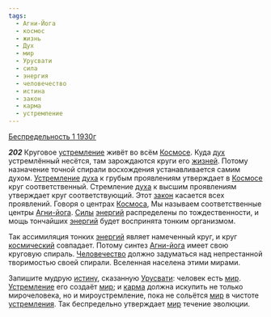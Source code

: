```yaml
---
tags:
  - Агни-Йога
  - космос
  - жизнь
  - Дух
  - мир
  - Урусвати
  - сила
  - энергия
  - человечество
  - истина
  - закон
  - карма
  - устремление
---
```


[Беспредельность 1 1930г](https://127.0.0.1:4002/agni/1930)

___202___
Круговое [устремление](../../../tags/#устремление) живёт во всём [Космосе](../../../tags/#космос). Куда [дух](../../../tags/#Дух) устремлённый несётся, там зарождаются круги его [жизней](../../../tags/#жизнь). Потому назначение точной спирали восхождения устанавливается самим духом. [Устремление](../../../tags/#устремление) [духа](../../../tags/#Дух) к грубым проявлениям утверждает в [Космосе](../../../tags/#космос) круг соответственный. Стремление [духа](../../../tags/#Дух) к высшим проявлениям утверждает круг соответствующий. Этот [закон](../../../tags/#закон) касается всех проявлений. Говоря о центрах [Космоса](../../../tags/#космос), Мы называем соответственные центры [Агни-йога](../../../tags/#Агни-Йога). [Силы](../../../tags/#сила) [энергий](../../../tags/#энергия) распределены по тождественности, и мощь тончайших [энергий](../../../tags/#энергия) будет воспринята тонким организмом.   

Так ассимиляция тонких [энергий](../../../tags/#энергия) являет намеченный круг, и круг [космический](../../../tags/#космос) совпадает. Потому синтез [Агни-йога](../../../tags/#Агни-Йога) имеет свою круговую спираль. [Человечество](../../../tags/#человечество) должно задуматься над непрестанной творимостью своей спирали. Вселенная населена этими мирами.   

Запишите мудрую [истину](../../../tags/#истина), сказанную [Урусвати](../../../tags/#Урусвати): человек есть [мир](../../../tags/#мир). [Устремление](../../../tags/#устремление) его создаёт [мир](../../../tags/#мир); и [карма](../../../tags/#карма) должна искупить не только мирочеловека, но и мироустремление, пока не сольётся [мир](../../../tags/#мир) в чистоте [устремления](../../../tags/#устремление). Так беспредельно утверждает [мир](../../../tags/#мир) течение эволюции.